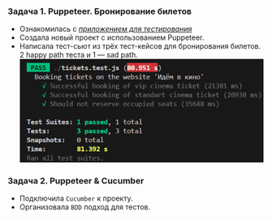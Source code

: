 ### Задача 1. Puppeteer. Бронирование билетов  

- Ознакомилась с *[приложением для тестирования](https://qamid.tmweb.ru/client/hall.php)*  
- Создала новый проект с использованием Puppeteer.
- Написала тест-сьют из трёх тест-кейсов для бронирования билетов.   
  2 happy path теста и 1 — sad path.
![alt text](image.png)

### Задача 2. Puppeteer & Cucumber  

- Подключила `Cucumber` к проекту.
- Организовала `BDD` подход для  тестов.
